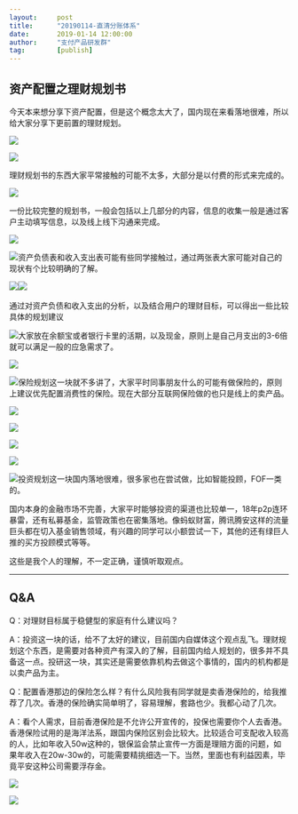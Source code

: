 ```yaml
---  
layout:     post   
title:      "20190114-直清分账体系"  
date:       2019-01-14 12:00:00  
author:     "支付产品研发群"  
tag:		[publish] 
---
```


## 资产配置之理财规划书

今天本来想分享下资产配置，但是这个概念太大了，国内现在来看落地很难，所以给大家分享下更前置的理财规划。

![](http://static.cocolian.cn/img/201901/20190110/1551103157278-4cace575-25fb-4112-adf1-888020138a5b.png)

![](http://static.cocolian.cn/img/201901/20190110/1551104946035-e8d26eae-e6a1-4d3d-b4b9-ab6cb0774d62.png)

理财规划书的东西大家平常接触的可能不太多，大部分是以付费的形式来完成的。

![](http://static.cocolian.cn/img/201901/20190110/1551103436159-af9e0c66-c5c5-4dc4-a515-78415f90ffe3.png)

一份比较完整的规划书，一般会包括以上几部分的内容，信息的收集一般是通过客户主动填写信息，以及线上线下沟通来完成。

![](http://static.cocolian.cn/img/201901/20190110/1551103422723-d4bc8f60-e4c8-4e69-86b5-77088fe7e9cc.png)

![](http://static.cocolian.cn/img/201901/20190110/1551103450287-3df1d603-ada0-47fa-a80a-37c3e2c0117a.png)
​
资产负债表和收入支出表可能有些同学接触过，通过两张表大家可能对自己的现状有个比较明确的了解。

​![](http://static.cocolian.cn/img/201901/20190110/1551103502977-662444bb-80dc-45bc-b1d4-05ec9f6b9f4d.png)
​
​![](http://static.cocolian.cn/img/201901/20190110/1551103521976-36e33f0c-2ac1-4800-992a-dfeb5a88161d.png)


通过对资产负债和收入支出的分析，以及结合用户的理财目标，可以得出一些比较具体的规划建议

![](http://static.cocolian.cn/img/201901/20190110/1551103553336-6ece1403-4aec-4039-8bd1-dc86bed8c187.png)
​
大家放在余额宝或者银行卡里的活期，以及现金，原则上是自己月支出的3-6倍就可以满足一般的应急需求了。

![](http://static.cocolian.cn/img/201901/20190110/1551103589392-0841a921-1aa4-4ecd-a171-72b3b16b4eec.png)

![](http://static.cocolian.cn/img/201901/20190110/1551103669588-471e087b-b24e-496b-a3e7-fa84f59262bf.png)
​
保险规划这一块就不多讲了，大家平时同事朋友什么的可能有做保险的，原则上建议优先配置消费性的保险。现在大部分互联网保险做的也只是线上的卖产品。

![](http://static.cocolian.cn/img/201901/20190110/1551103690820-9ca80296-fd3a-41e5-9a46-7ba530ee7b19.png)

![](http://static.cocolian.cn/img/201901/20190110/1551103701240-4df3d3c6-7e85-486a-8306-057147d997a1.png)

![](http://static.cocolian.cn/img/201901/20190110/1551103709211-e38ca46f-f135-435c-aaa2-68f2b2102093.png)

![](http://static.cocolian.cn/img/201901/20190110/1551103719300-007f8cc2-7b69-4620-bcfd-1ecd04621faf.png)

![](http://static.cocolian.cn/img/201901/20190110/1551103859283-f77156c1-4034-4248-97bc-32a09665de6a.png)
​
投资规划这一块国内落地很难，很多家也在尝试做，比如智能投顾，FOF一类的。

国内本身的金融市场不完善，大家平时能够投资的渠道也比较单一，18年p2p连环暴雷，还有私募基金，监管政策也在密集落地。像蚂蚁财富，腾讯腾安这样的流量巨头都在切入基金销售领域，有兴趣的同学可以小额尝试一下，其他的还有绿巨人推的买方投顾模式等等。

这些是我个人的理解，不一定正确，谨慎听取观点。

---

## Q&A

Q：对理财目标属于稳健型的家庭有什么建议吗？

A：投资这一块的话，给不了太好的建议，目前国内自媒体这个观点乱飞。理财规划这个东西，是需要对各种资产有深入的了解，目前国内给人规划的，很多并不具备这一点。投研这一块，其实还是需要依靠机构去做这个事情的，国内的机构都是以卖产品为主。



Q：配置香港那边的保险怎么样？有什么风险我有同学就是卖香港保险的，给我推荐了几次。香港的保险确实简单明了，容易理解，套路也少。我都心动了几次。

A：看个人需求，目前香港保险是不允许公开宣传的，投保也需要你个人去香港。香港保险试用的是海洋法系，跟国内保险区别会比较大。比较适合可支配收入较高的人，比如年收入50w这种的，银保监会禁止宣传一方面是理赔方面的问题，如果年收入在20w-30w的，可能需要精挑细选一下。当然，里面也有利益因素，毕竟平安这种公司需要浮存金。

![](http://static.cocolian.cn/img/201901/20190110/1551104016492-032b507c-b047-41e1-95f1-1e70140242b5.png)

![](http://static.cocolian.cn/img/201901/20190110/1551104136760-f58a1946-c361-4cd6-befd-a004a8578ade.png)